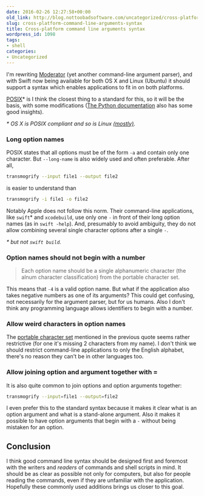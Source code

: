 ```yaml
---
date: 2016-02-26 12:27:58+00:00
old_link: http://blog.nottoobadsoftware.com/uncategorized/cross-platform-command-line-arguments-syntax/
slug: cross-platform-command-line-arguments-syntax
title: Cross-platform command line arguments syntax
wordpress_id: 1098
tags:
- shell
categories: 
- Uncategorized
---
```


I'm rewriting [Moderator](https://github.com/kareman/Moderator) (yet another command-line argument parser), and with Swift now being available for both OS X and Linux (Ubuntu) it should support a syntax which enables applications to fit in on both platforms.

[POSIX](http://pubs.opengroup.org/onlinepubs/9699919799/basedefs/V1_chap12.html#tag_12_02)* is I think the closest thing to a standard for this, so it will be the basis, with some modifications ([The Python documentation](https://docs.python.org/2/library/optparse.html#background) also has some good insights).

_* OS X is POSIX compliant and so is Linux [(mostly)](https://en.m.wikipedia.org/wiki/POSIX#Mostly_POSIX-compliant)._

<!-- more -->

### Long option names

POSIX states that all options must be of the form `-a` and contain only one character. But `--long-name` is also widely used and often preferable. After all,

    
```bash
transmogrify --input file1 --output file2
```

is easier to understand than


```bash
transmogrify -i file1 -o file2
```

Notably Apple does not follow this norm. Their command-line applications, like `swift`* and `xcodebuild`, use only one `-` in front of their long option names (as in `swift -help`). And, presumably to avoid ambiguity, they do not allow combining several single character options after a single `-`.

_* but not `swift build`._

### Option names should not begin with a number

<blockquote>
Each option name should be a single alphanumeric character (the alnum character classification) from the portable character set.
</blockquote>

This means that `-4` is a valid option name. But what if the application also takes negative numbers as one of its arguments? This could get confusing, not necessarily for the argument parser, but for us humans. Also I don't think any programming language allows identifiers to begin with a number.

### Allow weird characters in option names

The [portable character set](http://pubs.opengroup.org/onlinepubs/9699919799/basedefs/V1_chap06.html#tag_06_01) mentioned in the previous quote seems rather restrictive (for one it's missing 2 characters from my name). I don't think we should restrict command-line applications to only the English alphabet, there's no reason they can't be in other languages too.

### Allow joining option and argument together with =

It is also quite common to join options and option arguments together:


```bash
transmogrify --input=file1 --output=file2
```

I even prefer this to the standard syntax because it makes it clear what is an option argument and what is a stand-alone argument. Also it makes it possible to have option arguments that begin with a `-` without being mistaken for an option.

## Conclusion

I think good command line syntax should be designed first and foremost with the writers and _readers_ of commands and shell scripts in mind. It should be as clear as possible not only for computers, but also for people reading the commands, even if they are unfamiliar with the application. Hopefully these commonly used additions brings us closer to this goal.
